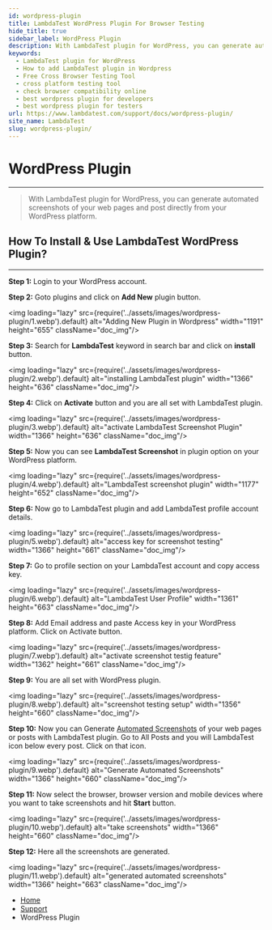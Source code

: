 ```yaml
---
id: wordpress-plugin
title: LambdaTest WordPress Plugin For Browser Testing
hide_title: true
sidebar_label: WordPress Plugin
description: With LambdaTest plugin for WordPress, you can generate automated screenshots of your web pages and post directly from your WordPress platform. 
keywords:
  - LambdaTest plugin for WordPress
  - How to add LambdaTest plugin in Wordpress
  - Free Cross Browser Testing Tool 
  - cross platform testing tool 
  - check browser compatibility online 
  - best wordpress plugin for developers
  - best wordpress plugin for testers
url: https://www.lambdatest.com/support/docs/wordpress-plugin/
site_name: LambdaTest
slug: wordpress-plugin/
---
```


<script type="application/ld+json"
      dangerouslySetInnerHTML={{ __html: JSON.stringify({
       "@context": "https://schema.org",
        "@type": "BreadcrumbList",
        "itemListElement": [{
          "@type": "ListItem",
          "position": 1,
          "name": "LambdaTest",
          "item": "https://www.lambdatest.com"
        },{
          "@type": "ListItem",
          "position": 2,
          "name": "Support",
          "item": "https://www.lambdatest.com/support/docs/"
        },{
          "@type": "ListItem",
          "position": 3,
          "name": "WordPress Plugin",
          "item": "https://www.lambdatest.com/support/docs/wordpress-plugin/"
        }]
      })
    }}
></script>

# WordPress Plugin

* * *

>With LambdaTest plugin for WordPress, you can generate automated screenshots of your web pages and post directly from your WordPress platform.


## How To Install & Use LambdaTest WordPress Plugin?
* * *

**Step 1:** Login to your WordPress account.

**Step 2:** Goto plugins and click on **Add New** plugin button.

<img loading="lazy" src={require('../assets/images/wordpress-plugin/1.webp').default} alt="Adding New Plugin in Wordpress" width="1191" height="655" className="doc_img"/>

**Step 3:** Search for **LambdaTest** keyword in search bar and click on **install** button.


<img loading="lazy" src={require('../assets/images/wordpress-plugin/2.webp').default} alt="installing LambdaTest plugin" width="1366" height="636" className="doc_img"/>

**Step 4:** Click on **Activate** button and you are all set with LambdaTest plugin.

<img loading="lazy" src={require('../assets/images/wordpress-plugin/3.webp').default} alt="activate LambdaTest Screenshot Plugin" width="1366" height="636" className="doc_img"/>

**Step 5:** Now you can see **LambdaTest Screenshot** in plugin option on your WordPress platform.

<img loading="lazy" src={require('../assets/images/wordpress-plugin/4.webp').default} alt="LambdaTest screenshot plugin" width="1177" height="652" className="doc_img"/>

**Step 6:** Now go to LambdaTest plugin and add LambdaTest profile account details.

<img loading="lazy" src={require('../assets/images/wordpress-plugin/5.webp').default} alt="access key for screenshot testing" width="1366" height="661" className="doc_img"/>

**Step 7:** Go to profile section on your LambdaTest account and copy access key.

<img loading="lazy" src={require('../assets/images/wordpress-plugin/6.webp').default} alt="LambdaTest User Profile" width="1361" height="663" className="doc_img"/>

**Step 8:** Add Email address and paste Access key in your WordPress platform. Click on Activate button.

<img loading="lazy" src={require('../assets/images/wordpress-plugin/7.webp').default} alt="activate screenshot testig feature" width="1362" height="661" className="doc_img"/>

**Step 9:** You are all set with WordPress plugin.

<img loading="lazy" src={require('../assets/images/wordpress-plugin/8.webp').default} alt="screenshot testing setup" width="1356" height="660" className="doc_img"/>

**Step 10:** Now you can Generate [Automated Screenshots](https://www.lambdatest.com/automated-screenshot) of your web pages or posts with LambdaTest plugin. Go to All Posts and you will LambdaTest icon below every post. Click on that icon.

<img loading="lazy" src={require('../assets/images/wordpress-plugin/9.webp').default} alt="Generate Automated Screenshots" width="1366" height="660" className="doc_img"/>


**Step 11:** Now select the browser, browser version and mobile devices where you want to take screenshots and hit **Start** button.

<img loading="lazy" src={require('../assets/images/wordpress-plugin/10.webp').default} alt="take screenshots" width="1366" height="660" className="doc_img"/>


**Step 12:** Here all the screenshots are generated.

<img loading="lazy" src={require('../assets/images/wordpress-plugin/11.webp').default} alt="generated automated screenshots" width="1366" height="663" className="doc_img"/>

<nav aria-label="breadcrumbs">
  <ul className="breadcrumbs">
    <li className="breadcrumbs__item">
      <a className="breadcrumbs__link" href="https://www.lambdatest.com">Home</a>
    </li>
    <li className="breadcrumbs__item">
      <a className="breadcrumbs__link" target="_ self" href="https://www.lambdatest.com/support/docs/">Support</a>
    </li>
    <li className="breadcrumbs__item breadcrumbs__item--active">
      <span className="breadcrumbs__link">WordPress Plugin</span>
    </li>
  </ul>
</nav>